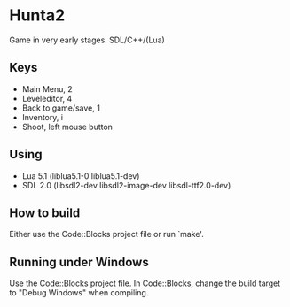 # Hunta2
Game in very early stages. SDL/C++/(Lua)

## Keys
 - Main Menu, 2
 - Leveleditor, 4
 - Back to game/save, 1
 - Inventory, i
 - Shoot, left mouse button

## Using
 - Lua 5.1 (liblua5.1-0 liblua5.1-dev)
 - SDL 2.0 (libsdl2-dev libsdl2-image-dev libsdl-ttf2.0-dev)

## How to build
Either use the Code::Blocks project file or run `make'.

## Running under Windows
Use the Code::Blocks project file. In Code::Blocks, change the build target to "Debug Windows" when compiling.

